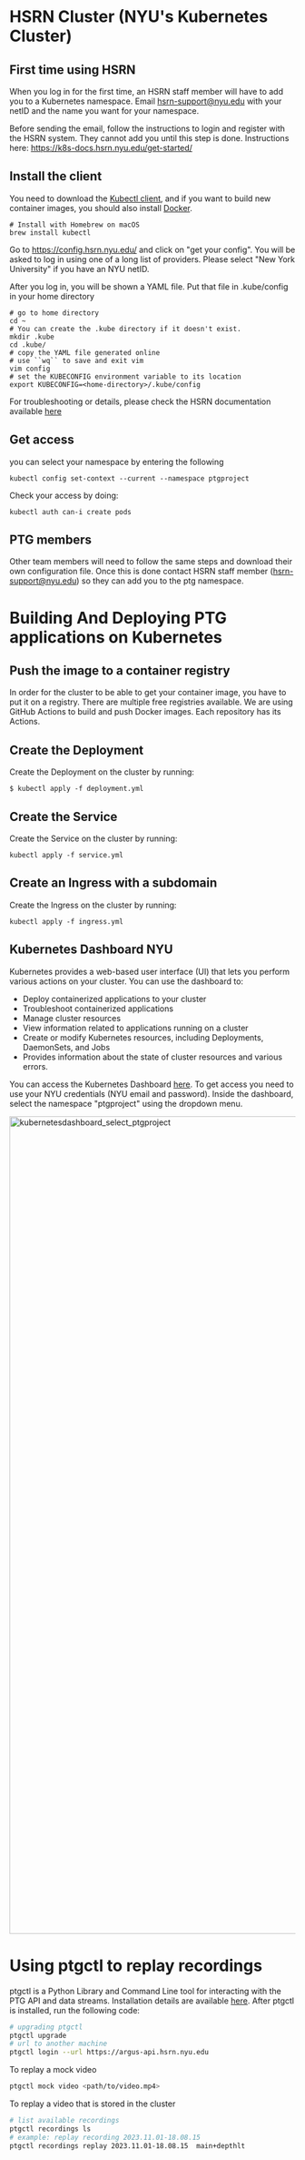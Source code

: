 # HSRN Cluster (NYU's Kubernetes Cluster)

## First time using HSRN

When you log in for the first time, an HSRN staff member will have to add you to a Kubernetes namespace. Email hsrn-support@nyu.edu with your netID and the name you want for your namespace.

Before sending the email, follow the instructions to login and register with the HSRN system. They cannot add you until this step is done. Instructions here: https://k8s-docs.hsrn.nyu.edu/get-started/

## Install the client

You need to download the [Kubectl client](https://kubernetes.io/docs/tasks/tools/#kubectl), and if you want to build new container images, you should also install [Docker](https://www.docker.com/get-started/).

```
# Install with Homebrew on macOS
brew install kubectl
```

Go to https://config.hsrn.nyu.edu/ and click on "get your config". You will be asked to log in using one of a long list of providers. Please select "New York University" if you have an NYU netID.

After you log in, you will be shown a YAML file. Put that file in .kube/config in your home directory

```
# go to home directory
cd ~
# You can create the .kube directory if it doesn't exist.
mkdir .kube
cd .kube/
# copy the YAML file generated online
# use ``wq`` to save and exit vim
vim config
# set the KUBECONFIG environment variable to its location
export KUBECONFIG=<home-directory>/.kube/config
```
For troubleshooting or details, please check the HSRN documentation available [here](https://k8s-docs.hsrn.nyu.edu/)
## Get access 
you can select your namespace by entering the following
```
kubectl config set-context --current --namespace ptgproject
```
Check your access by doing:
```
kubectl auth can-i create pods
```

## PTG members
Other team members will need to follow the same steps and download their own configuration file. Once this is done contact HSRN staff member (hsrn-support@nyu.edu) so they can add you to the ptg namespace.

# Building And Deploying PTG applications on Kubernetes

## Push the image to a container registry
In order for the cluster to be able to get your container image, you have to put it on a registry. There are multiple free registries available. We are using GitHub Actions to build and push Docker images. Each repository has its Actions.

## Create the Deployment
Create the Deployment on the cluster by running:
```
$ kubectl apply -f deployment.yml
```
## Create the Service
Create the Service on the cluster by running:
```
kubectl apply -f service.yml
```
## Create an Ingress with a subdomain
Create the Ingress on the cluster by running:
```
kubectl apply -f ingress.yml
```

## Kubernetes Dashboard NYU
Kubernetes provides a web-based user interface (UI) that lets you perform various actions on your cluster. You can use the dashboard to: 
- Deploy containerized applications to your cluster
- Troubleshoot containerized applications
- Manage cluster resources
- View information related to applications running on a cluster
- Create or modify Kubernetes resources, including Deployments, DaemonSets, and Jobs
- Provides information about the state of cluster resources and various errors.
  
You can access the Kubernetes Dashboard [here](https://k8s-dashboard.hsrn.nyu.edu/). To get access you need to use your NYU credentials (NYU email and password). Inside the dashboard, select the namespace "ptgproject" using the dropdown menu.

<img width="1437" alt="kubernetesdashboard_select_ptgproject" src="https://github.com/VIDA-NYU/ptg-k8s-cluster/assets/11592889/86f78ae3-afaa-4e89-bcaa-1333faf24439">

# Using ptgctl to replay recordings
ptgctl is a Python Library and Command Line tool for interacting with the PTG API and data streams. Installation details are available [here](https://github.com/VIDA-NYU/ptgctl/tree/main?tab=readme-ov-file#install). After ptgctl is installed, run the following code:

```bash
# upgrading ptgctl
ptgctl upgrade
# url to another machine
ptgctl login --url https://argus-api.hsrn.nyu.edu
```

To replay a mock video
```bash
ptgctl mock video <path/to/video.mp4>
```

To replay a video that is stored in the cluster
```bash
# list available recordings
ptgctl recordings ls
# example: replay recording 2023.11.01-18.08.15 
ptgctl recordings replay 2023.11.01-18.08.15  main+depthlt
```



